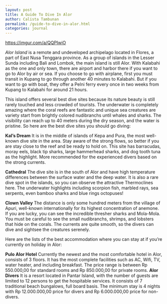 ```yaml
---
layout: post
title: A Guide To Dive In Alor
author: Calista Tambunan
permalink: /guide-to-dive-in-alor.html
categories: journal
---
```


https://imgur.com/a/QQPIwiO

*Alor Island* is a remote and undeveloped archipelago located in Flores, a part of East Nusa Tenggara province. As a group of islands in the Lesser Sunda including Bali and Lombok, the main island is still Alor. With Kalabahi as the one and only town, there are airport and harbor there if you want to go to Alor by air or sea. If you choose to go with airplane, first you must transit in Kupang to go through another 40 minutes to Kalabahi. But if you want to go with boat, they offer a Pelni ferry every once in two weeks from Kupang to Kalabahi for around 21 hours. 

This island offers several best dive sites because its nature beauty is still rarely touched and less crowded of tourists. The underwater is completely amazing where the coral reefs are fantastic and unique sea creatures are variety start from brightly colored nudibranchs until whales and sharks. The visibility can reach up to 40 meters during the dry season, and the water is pristine. So here are the best dive sites you should go diving:

**Kal’s Dream**
It is in the middle of islands of Kepa and Pura, the most well-known dive site in the area. Stay aware of the strong flows, so better if you are stay close to the reef and be ready to hold on. This site has barracudas, moray eels, black tip sharks, large hammerhead sharks, and dog tooth tuna as the highlight. More recommended for the experienced divers based on the strong currents.

**Cathedral**
The dive site is in the south of Alor and have high temperature differences between the surface water and the deep water. It is also a rare dive spot in the islands, so you can observe the attractive Thermoclines here. The underwater highlights including scorpion fish, marbled rays, sea serpents, even bamboo sharks and blue rings octopuses! 

**Clown Valley**
The distance is only some hundred meters from the village of Apuri, well-known internationally for its highest concentration of anemone. If you are lucky, you can see the incredible thresher sharks and Mola-Mola. You must be careful to see the small nudibranchs, shrimps, and lobsters that hide on the corals. The currents are quite smooth, so the divers can dive and sightsee the creatures serenely. 

Here are the lists of the best accommodation where you can stay at if you’re currently on holiday in Alor:

**Pulo Alor Hotel**
Currently the newest and the most comfortable hotel in Alor, consists of 3 floors. It has the most complete facilities such as AC, Wifi, TV, water heater, and including breakfast. The price range is between Rp 550.000,00 for standard rooms and Rp 850.000,00 for private rooms. 
**Alor Divers**
It is a resort located in Pantar Island, with the number of guests are limited to 12 persons to get the hospitable services. It consists of 7 traditional beach bungalows, full board basis. The minimum stay is 4 nights with Rp 12.000.000,00 price for divers and Rp 6.000.000,00 price for non-divers. 
